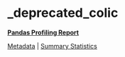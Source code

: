 # _deprecated_colic

[**Pandas Profiling Report**](https://epistasislab.github.io/pmlb/profile/_deprecated_colic.html)

[Metadata](metadata.yaml) | [Summary Statistics](summary_stats.tsv)

